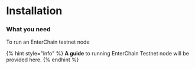 # Installation

### What you need

To run an EnterChain testnet node&#x20;

{% hint style="info" %}
**A guide** to running EnterChain Testnet node will be provided here.
{% endhint %}
